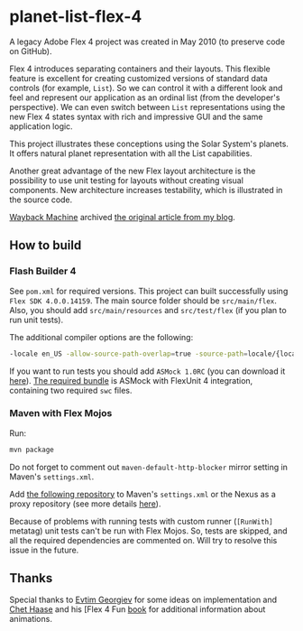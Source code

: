 # planet-list-flex-4

A legacy Adobe Flex 4 project was created in May 2010 (to preserve code on GitHub).

Flex 4 introduces separating containers and their layouts. This flexible feature is excellent for creating customized versions of standard data controls (for example, `List`). So we can control it with a different look and feel and represent our application as an ordinal list (from the developer's perspective). We can even switch between `List` representations using the new Flex 4 states syntax with rich and impressive GUI and the same application logic.

This project illustrates these conceptions using the Solar System's planets. It offers natural planet representation with all the List capabilities.

Another great advantage of the new Flex layout architecture is the possibility to use unit testing for layouts without creating visual components. New architecture increases testability, which is illustrated in the source code.

[Wayback Machine](https://web.archive.org/) archived [the original article from my blog](https://web.archive.org/web/20100827162214/http://riapriority.com/en/blogs/index.php/constantiner/custom-layout-solar-list-flex4).

## How to build

### Flash Builder 4

See `pom.xml` for required versions. This project can built successfully using `Flex SDK 4.0.0.14159`. The main source folder should be `src/main/flex`. Also, you should add `src/main/resources` and `src/test/flex` (if you plan to run unit tests).

The additional compiler options are the following:

```bash
-locale en_US -allow-source-path-overlap=true -source-path=locale/{locale}
```

If you want to run tests you should add `ASMock 1.0RC` (you can download it [here](http://asmock.sourceforge.net/)). [The required bundle](http://sourceforge.net/projects/asmock/files/asmock/asmock-1.0rc/asmock-1.0rc.zip/download) is ASMock with FlexUnit 4 integration, containing two required `swc` files.

### Maven with Flex Mojos

Run:

```bash
mvn package
```

Do not forget to comment out `maven-default-http-blocker` mirror setting in Maven's `settings.xml`.

Add [the following repository](http://repository.sonatype.org/content/groups/flexgroup/) to Maven's `settings.xml` or the Nexus as a proxy repository
(see more details [here](http://www.sonatype.com/books/mvnref-book/reference/installation-sect-details.html#installation-sect-user)).

Because of problems with running tests with custom runner (`[RunWith]` metatag) unit tests can't be run with Flex Mojos. So, tests are skipped, and all the required dependencies are commented on. Will try to resolve this issue in the future.

## Thanks

Special thanks to [Evtim Georgiev](http://evtimmy.com/) for some ideas on implementation and [Chet Haase](http://graphics-geek.blogspot.com/) 
and his [Flex 4 Fun [book](http://www.artima.com/shop/flex_4_fun) for additional information about animations.
